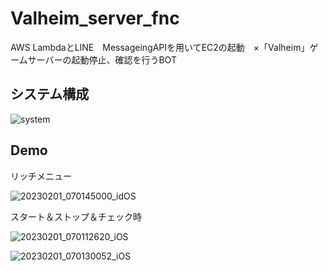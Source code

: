 # Valheim_server_fnc

AWS LambdaとLINE　MessageingAPIを用いてEC2の起動　×「Valheim」ゲームサーバーの起動停止、確認を行うBOT

## システム構成

![system](https://user-images.githubusercontent.com/66721120/215973435-0c10d643-961d-4edd-8e50-e9876823f5ab.png)


## Demo

リッチメニュー

![20230201_070145000_idOS](https://user-images.githubusercontent.com/66721120/215974099-80646c5d-1381-4063-bcf9-b44bd7a19232.png)

スタート＆ストップ＆チェック時

![20230201_070112620_iOS](https://user-images.githubusercontent.com/66721120/215974185-1e0a55a0-c89f-4e37-971f-d6c72c5e6b6c.jpg)

![20230201_070130052_iOS](https://user-images.githubusercontent.com/66721120/215974202-dabc041f-c28e-4de3-996e-a7fa951d227e.jpg)
